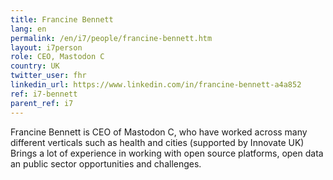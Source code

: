 ```yaml
---
title: Francine Bennett
lang: en
permalink: /en/i7/people/francine-bennett.htm
layout: i7person
role: CEO, Mastodon C
country: UK
twitter_user: fhr
linkedin_url: https://www.linkedin.com/in/francine-bennett-a4a852
ref: i7-bennett
parent_ref: i7
---
```

Francine Bennett is CEO of Mastodon C, who have worked across many different verticals such as health and cities (supported by Innovate UK) Brings a lot of experience in working with open source platforms, open data an public sector opportunities and challenges.